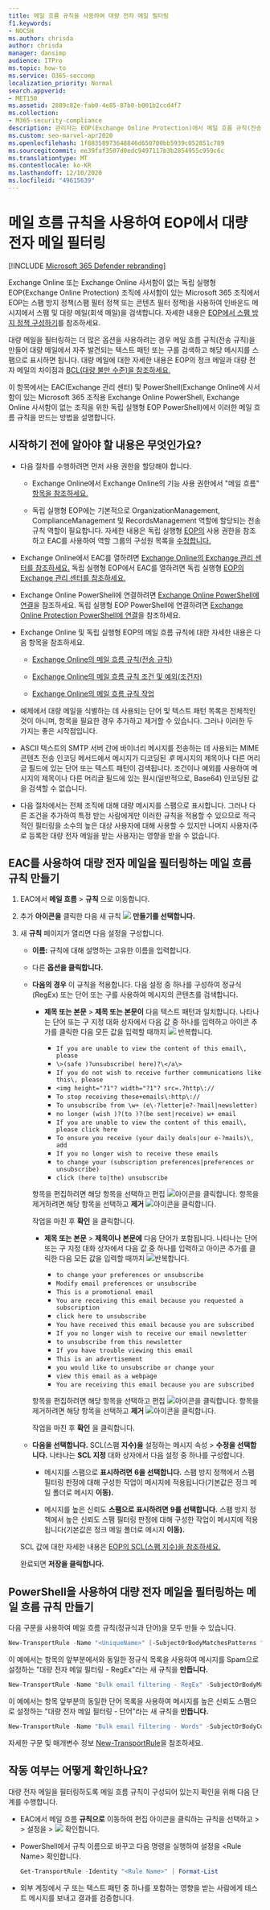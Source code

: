 ```yaml
---
title: 메일 흐름 규칙을 사용하여 대량 전자 메일 필터링
f1.keywords:
- NOCSH
ms.author: chrisda
author: chrisda
manager: dansimp
audience: ITPro
ms.topic: how-to
ms.service: O365-seccomp
localization_priority: Normal
search.appverid:
- MET150
ms.assetid: 2889c82e-fab0-4e85-87b0-b001b2ccd4f7
ms.collection:
- M365-security-compliance
description: 관리자는 EOP(Exchange Online Protection)에서 메일 흐름 규칙(전송 규칙)을 사용하여 대량 메일(회색 메일)을 식별하고 필터링하는 방법을 배울 수 있습니다.
ms.custom: seo-marvel-apr2020
ms.openlocfilehash: 1f88358973648846d650700bb5939c052851c789
ms.sourcegitcommit: ee39faf3507d0edc9497117b3b2854955c959c6c
ms.translationtype: MT
ms.contentlocale: ko-KR
ms.lasthandoff: 12/10/2020
ms.locfileid: "49615639"
---
```

# <a name="use-mail-flow-rules-to-filter-bulk-email-in-eop"></a>메일 흐름 규칙을 사용하여 EOP에서 대량 전자 메일 필터링

[!INCLUDE [Microsoft 365 Defender rebranding](../includes/microsoft-defender-for-office.md)]


Exchange Online 또는 Exchange Online 사서함이 없는 독립 실행형 EOP(Exchange Online Protection) 조직에 사서함이 있는 Microsoft 365 조직에서 EOP는 스팸 방지 정책(스팸 필터 정책 또는 콘텐츠 필터 정책)을 사용하여 인바운드 메시지에서 스팸 및 대량 메일(회색 메일)을 검색합니다. 자세한 내용은 [EOP에서 스팸 방지 정책 구성하기](configure-your-spam-filter-policies.md)를 참조하세요.

대량 메일을 필터링하는 더 많은 옵션을 사용하려는 경우 메일 흐름 규칙(전송 규칙)을 만들어 대량 메일에서 자주 발견되는 텍스트 패턴 또는 구를 검색하고 해당 메시지를 스팸으로 표시하면 됩니다. 대량 메일에 대한 자세한 [](what-s-the-difference-between-junk-email-and-bulk-email.md) 내용은 EOP의 정크 메일과 대량 전자 메일의 차이점과 [BCL(대량 불만 수준)을 참조하세요.](bulk-complaint-level-values.md)

이 항목에서는 EAC(Exchange 관리 센터) 및 PowerShell(Exchange Online에 사서함이 있는 Microsoft 365 조직용 Exchange Online PowerShell, Exchange Online 사서함이 없는 조직을 위한 독립 실행형 EOP PowerShell)에서 이러한 메일 흐름 규칙을 만드는 방법을 설명합니다.

## <a name="what-do-you-need-to-know-before-you-begin"></a>시작하기 전에 알아야 할 내용은 무엇인가요?

- 다음 절차를 수행하려면 먼저 사용 권한을 할당해야 합니다.

  - Exchange Online에서 Exchange Online의 기능 사용 권한에서 "메일 흐름" [항목을 참조하세요.](https://docs.microsoft.com/Exchange/permissions-exo/feature-permissions)

  - 독립 실행형 EOP에는 기본적으로 OrganizationManagement, ComplianceManagement 및 RecordsManagement 역할에 할당되는 전송 규칙 역할이 필요합니다. 자세한 내용은 독립 실행형 [EOP의](feature-permissions-in-eop.md) 사용 권한을 참조하고 EAC를 사용하여 역할 그룹의 구성원 목록을 [수정합니다.](manage-admin-role-group-permissions-in-eop.md#use-the-eac-modify-the-list-of-members-in-role-groups)

- Exchange Online에서 EAC를 열하려면 [Exchange Online의 Exchange 관리 센터를 참조하세요.](https://docs.microsoft.com/Exchange/exchange-admin-center) 독립 실행형 EOP에서 EAC를 열하려면 독립 실행형 [EOP의 Exchange 관리 센터를 참조하세요.](exchange-admin-center-in-exchange-online-protection-eop.md)

- Exchange Online PowerShell에 연결하려면 [Exchange Online PowerShell에 연결](https://docs.microsoft.com/powershell/exchange/connect-to-exchange-online-powershell)을 참조하세요. 독립 실행형 EOP PowerShell에 연결하려면 [Exchange Online Protection PowerShell에 연결](https://docs.microsoft.com/powershell/exchange/connect-to-exchange-online-protection-powershell)을 참조하세요.

- Exchange Online 및 독립 실행형 EOP의 메일 흐름 규칙에 대한 자세한 내용은 다음 항목을 참조하세요.

  - [Exchange Online의 메일 흐름 규칙(전송 규칙)](https://docs.microsoft.com/Exchange/security-and-compliance/mail-flow-rules/mail-flow-rules)

  - [Exchange Online의 메일 흐름 규칙 조건 및 예외(조건자)](https://docs.microsoft.com/Exchange/security-and-compliance/mail-flow-rules/conditions-and-exceptions)

  - [Exchange Online의 메일 흐름 규칙 작업](https://docs.microsoft.com/Exchange/security-and-compliance/mail-flow-rules/mail-flow-rule-actions)

- 예제에서 대량 메일을 식별하는 데 사용되는 단어 및 텍스트 패턴 목록은 전체적인 것이 아니며, 항목을 필요한 경우 추가하고 제거할 수 있습니다. 그러나 이러한 두 가지는 좋은 시작점입니다.

- ASCII 텍스트의 SMTP 서버 간에 바이너리 메시지를 전송하는 데 사용되는 MIME 콘텐츠 전송 인코딩 메서드에서 메시지가 디코딩된 *후* 메시지의 제목이나 다른 머리글 필드에 있는 단어 또는 텍스트 패턴이 검색됩니다. 조건이나 예외를 사용하여 메시지의 제목이나 다른 머리글 필드에 있는 원시(일반적으로, Base64) 인코딩된 값을 검색할 수 없습니다.

- 다음 절차에서는 전체 조직에 대해 대량 메시지를 스팸으로 표시합니다. 그러나 다른 조건을 추가하여 특정 받는 사람에게만 이러한 규칙을 적용할 수 있으므로 적극적인 필터링을 소수의 높은 대상 사용자에 대해 사용할 수 있지만 나머지 사용자(주로 등록한 대량 전자 메일을 받는 사용자)는 영향을 받을 수 없습니다.

## <a name="use-the-eac-to-create-mail-flow-rules-that-filter-bulk-email"></a>EAC를 사용하여 대량 전자 메일을 필터링하는 메일 흐름 규칙 만들기

1. EAC에서 **메일 흐름** \> **규칙** 으로 이동합니다.

2. 추가 **아이콘을** 클릭한 다음 새 규칙 ![ ](../../media/ITPro-EAC-AddIcon.png) **만들기를 선택합니다.**

3. 새 **규칙** 페이지가 열리면 다음 설정을 구성합니다.

   - **이름:** 규칙에 대해 설명하는 고유한 이름을 입력합니다.

   - 다른 **옵션을 클릭합니다.**

   - **다음의 경우** 이 규칙을 적용합니다. 다음 설정 중 하나를 구성하여 정규식(RegEx) 또는 단어 또는 구를 사용하여 메시지의 콘텐츠를 검색합니다.

     - **제목 또는 본문** \> **제목 또는 본문이** 다음 텍스트  패턴과 일치합니다. 나타나는 단어 또는 구 지정  대화 상자에서 다음 값 중 하나를 입력하고 아이콘 추가를 클릭한 다음 모든 값을 입력할 때까지 ![ ](../../media/ITPro-EAC-AddIcon.png) 반복합니다.

       - `If you are unable to view the content of this email\, please`
       - `\>(safe )?unsubscribe( here)?\</a\>`
       - `If you do not wish to receive further communications like this\, please`
       - `<img height="?1"? width="?1"? src=.?http\://`
       - `To stop receiving these+emails\:http\://`
       - `To unsubscribe from \w+ (e\-?letter|e?-?mail|newsletter)`
       - `no longer (wish )?(to )?(be sent|receive) w+ email`
       - `If you are unable to view the content of this email\, please click here`
       - `To ensure you receive (your daily deals|our e-?mails)\, add`
       - `If you no longer wish to receive these emails`
       - `to change your (subscription preferences|preferences or unsubscribe)`
       - `click (here to|the) unsubscribe`

      항목을 편집하려면 해당 항목을  선택하고 편집 ![ 아이콘을 ](../../media/ITPro-EAC-EditIcon.png) 클릭합니다. 항목을 제거하려면 해당 항목을 선택하고 **제거** ![ 아이콘을 ](../../media/ITPro-EAC-DeleteIcon.png) 클릭합니다.

       작업을 마친 후 **확인** 을 클릭합니다.

     - **제목 또는 본문** \> **제목이나 본문에** 다음 단어가  포함됩니다. 나타나는 단어 또는 구 지정 대화 상자에서  다음 값 중 하나를 입력하고 아이콘 추가를 클릭한 다음 모든 값을 입력할 때까지 ![ 반복합니다. ](../../media/ITPro-EAC-AddIcon.png)

       - `to change your preferences or unsubscribe`
       - `Modify email preferences or unsubscribe`
       - `This is a promotional email`
       - `You are receiving this email because you requested a subscription`
       - `click here to unsubscribe`
       - `You have received this email because you are subscribed`
       - `If you no longer wish to receive our email newsletter`
       - `to unsubscribe from this newsletter`
       - `If you have trouble viewing this email`
       - `This is an advertisement`
       - `you would like to unsubscribe or change your`
       - `view this email as a webpage`
       - `You are receiving this email because you are subscribed`

      항목을 편집하려면 해당 항목을  선택하고 편집 ![ 아이콘을 ](../../media/ITPro-EAC-EditIcon.png) 클릭합니다. 항목을 제거하려면 해당 항목을 선택하고 **제거** ![ 아이콘을 ](../../media/ITPro-EAC-DeleteIcon.png) 클릭합니다.

       작업을 마친 후 **확인** 을 클릭합니다.

   - **다음을 선택합니다.** SCL(스팸 **지수)을** 설정하는 메시지 속성 \> **수정을 선택합니다.** 나타나는 **SCL 지정** 대화 상자에서 다음 설정 중 하나를 구성합니다.

     - 메시지를 스팸으로 **표시하려면** **6을 선택합니다.** 스팸 방지 정책에서 스팸  필터링 판정에 대해 구성한 작업이 메시지에 적용됩니다(기본값은 정크 메일 폴더로 메시지 **이동).**

     - 메시지를 높은 신뢰도 **스팸으로 표시하려면** **9를 선택합니다.** 스팸 방지 정책에서 높은  신뢰도 스팸 필터링 판정에 대해 구성한 작업이 메시지에 적용됩니다(기본값은 정크 메일 폴더로 메시지 **이동).**

    SCL 값에 대한 자세한 내용은 [EOP의 SCL(스팸 지수)을 참조하세요.](spam-confidence-levels.md)

   완료되면 **저장을 클릭합니다.**

## <a name="use-powershell-to-create-mail-flow-rules-that-filter-bulk-email"></a>PowerShell을 사용하여 대량 전자 메일을 필터링하는 메일 흐름 규칙 만들기

다음 구문을 사용하여 메일 흐름 규칙(정규식과 단어)을 모두 만들 수 있습니다.

```powershell
New-TransportRule -Name "<UniqueName>" [-SubjectOrBodyMatchesPatterns "<RegEx1>","<RegEx2>"...] [-SubjectOrBodyContainsWords "<WordOrPhrase1>","<WordOrPhrase2>"...] -SetSCL <6 | 9>
```

이 예에서는 항목의 앞부분에서와 동일한 정규식 목록을 사용하여 메시지를 Spam으로 설정하는 "대량 전자 메일 필터링 - RegEx"라는 새 규칙을 **만듭니다.**

```powershell
New-TransportRule -Name "Bulk email filtering - RegEx" -SubjectOrBodyMatchesPatterns "If you are unable to view the content of this email\, please","\>(safe )?unsubscribe( here)?\</a\>","If you do not wish to receive further communications like this\, please","\<img height\="?1"? width\="?1"? src=.?http\://","To stop receiving these+emails\:http\://","To unsubscribe from \w+ (e\-?letter|e?-?mail|newsletter)","no longer (wish )?(to )?(be sent|receive) w+ email","If you are unable to view the content of this email\, please click here","To ensure you receive (your daily deals|our e-?mails)\, add","If you no longer wish to receive these emails","to change your (subscription preferences|preferences or unsubscribe)","click (here to|the) unsubscribe"... -SetSCL 6
```

이 예에서는 항목 앞부분의 동일한 단어 목록을 사용하여 메시지를 높은 신뢰도 스팸으로 설정하는 "대량 전자 메일 필터링 - 단어"라는 새 규칙을 **만듭니다.**

```powershell
New-TransportRule -Name "Bulk email filtering - Words" -SubjectOrBodyContainsWords "to change your preferences or unsubscribe","Modify email preferences or unsubscribe","This is a promotional email","You are receiving this email because you requested a subscription","click here to unsubscribe","You have received this email because you are subscribed","If you no longer wish to receive our email newsletter","to unsubscribe from this newsletter","If you have trouble viewing this email","This is an advertisement","you would like to unsubscribe or change your","view this email as a webpage","You are receiving this email because you are subscribed" -SetSCL 9
```

자세한 구문 및 매개변수 정보 [New-TransportRule](https://docs.microsoft.com/powershell/module/exchange/new-transportrule)을 참조하세요.

## <a name="how-do-you-know-this-worked"></a>작동 여부는 어떻게 확인하나요?

대량 전자 메일을 필터링하도록 메일 흐름 규칙이 구성되어 있는지 확인을 위해 다음 단계를 수행합니다.

- EAC에서 메일 흐름 **규칙으로** 이동하여 편집 아이콘을 클릭하는 규칙을 선택하고 \>  \> 설정을 \>  ![ ](../../media/ITPro-EAC-EditIcon.png) 확인합니다.

- PowerShell에서 규칙 이름으로 바꾸고 다음 명령을 실행하여 설정을 \<Rule Name\> 확인합니다.

  ```powershell
  Get-TransportRule -Identity "<Rule Name>" | Format-List
  ```

- 외부 계정에서 구 또는 텍스트 패턴 중 하나를 포함하는 영향을 받는 사람에게 테스트 메시지를 보내고 결과를 검증합니다.
